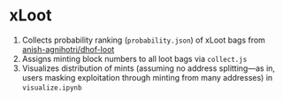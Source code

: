 # xLoot

1. Collects probability ranking (`probability.json`) of xLoot bags from [anish-agnihotri/dhof-loot](https://github.com/Anish-Agnihotri/dhof-loot/blob/master/derivatives/extension-loot/output/probability.json)
2. Assigns minting block numbers to all loot bags via `collect.js`
3. Visualizes distribution of mints (assuming no address splitting—as in, users masking exploitation through minting from many addresses) in `visualize.ipynb`
